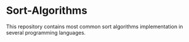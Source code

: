 # Sort-Algorithms
  This repository contains most common sort algorithms implementation in several programming languages.

